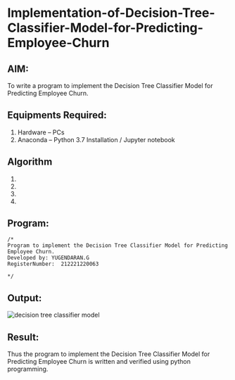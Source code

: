 # Implementation-of-Decision-Tree-Classifier-Model-for-Predicting-Employee-Churn

## AIM:
To write a program to implement the Decision Tree Classifier Model for Predicting Employee Churn.

## Equipments Required:
1. Hardware – PCs
2. Anaconda – Python 3.7 Installation / Jupyter notebook

## Algorithm
1. 
2. 
3. 
4. 

## Program:
```
/*
Program to implement the Decision Tree Classifier Model for Predicting Employee Churn.
Developed by: YUGENDARAN.G
RegisterNumber:  212221220063

*/
```

## Output:
![decision tree classifier model](sam.png)


## Result:
Thus the program to implement the  Decision Tree Classifier Model for Predicting Employee Churn is written and verified using python programming.
